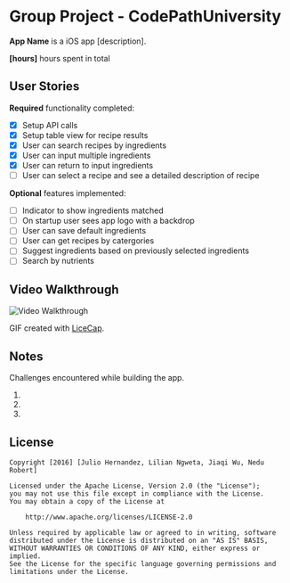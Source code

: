 # Group Project - CodePathUniversity

**App Name** is a iOS app [description].

**[hours]** hours spent in total

## User Stories

**Required** functionality completed:

- [x] Setup API calls 
- [x] Setup table view for recipe results
- [x] User can search recipes by ingredients
- [x] User can input multiple ingredients
- [x] User can return to input ingredients
- [ ] User can select a recipe and see a detailed description of recipe

**Optional** features implemented:

- [ ] Indicator to show ingredients matched
- [ ] On startup user sees app logo with a backdrop
- [ ] User can save default ingredients 
- [ ] User can get recipes by catergories
- [ ] Suggest ingredients based on previously selected ingredients
- [ ] Search by nutrients

## Video Walkthrough 

<img src='http://i.imgur.com/xIno9mM.gif' title='Video Walkthrough' width='' alt='Video Walkthrough' />


GIF created with [LiceCap](http://www.cockos.com/licecap/).

## Notes

Challenges encountered while building the app.

1. 
2.
3.

## License

    Copyright [2016] [Julio Hernandez, Lilian Ngweta, Jiaqi Wu, Nedu Robert]

    Licensed under the Apache License, Version 2.0 (the "License");
    you may not use this file except in compliance with the License.
    You may obtain a copy of the License at

        http://www.apache.org/licenses/LICENSE-2.0

    Unless required by applicable law or agreed to in writing, software
    distributed under the License is distributed on an "AS IS" BASIS,
    WITHOUT WARRANTIES OR CONDITIONS OF ANY KIND, either express or implied.
    See the License for the specific language governing permissions and
    limitations under the License.
